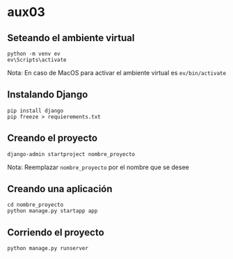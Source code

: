 # aux03

## Seteando el ambiente virtual
```
python -m venv ev
ev\Scripts\activate
```
Nota: En caso de MacOS para activar el ambiente virtual es `ev/bin/activate`

## Instalando Django
```
pip install django
pip freeze > requierements.txt
```

## Creando el proyecto
```
django-admin startproject nombre_proyecto
```
Nota: Reemplazar `nombre_proyecto` por el nombre que se desee

## Creando una aplicación
```
cd nombre_proyecto
python manage.py startapp app
```

## Corriendo el proyecto
```
python manage.py runserver
```
